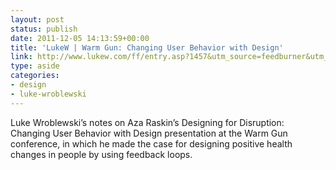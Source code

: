 ```yaml
---
layout: post
status: publish
date: 2011-12-05 14:13:59+00:00
title: 'LukeW | Warm Gun: Changing User Behavior with Design'
link: http://www.lukew.com/ff/entry.asp?1457&utm_source=feedburner&utm_medium=feed&utm_campaign=Feed%3A+FunctioningForm+%28LukeW+Ideation+%2B+Design%29&utm_content=Google+Reader
type: aside
categories:
- design
- luke-wroblewski
---
```

Luke Wroblewski’s notes on Aza Raskin’s Designing for Disruption: Changing User Behavior with Design presentation at the Warm Gun conference, in which he made the case for designing positive health changes in people by using feedback loops.